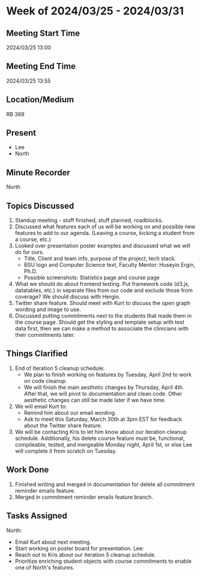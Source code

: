 # Week of 2024/03/25 - 2024/03/31

## Meeting Start Time
2024/03/25 13:00

## Meeting End Time
2024/03/25 13:55

## Location/Medium
RB 369

## Present
- Lee
- North

## Minute Recorder
North

## Topics Discussed
1. Standup meeting - stuff finished, stuff planned, roadblocks.
2. Discussed what features each of us will be working on and possible new features to add to our agenda. (Leaving a course, kicking a student from a course, etc.)
3. Looked over presentation poster examples and discussed what we will do for ours.
   - Title, Client and team info, purpose of the project, tech stack. 
   - BSU logo and Computer Science text, Faculty Mentor: Huseyin Ergin, Ph.D.
   - Possible screenshots: Statistics page and course page
4. What we should do about frontend testing. Put framework code (d3.js, datatables, etc.) in separate files from our code and exclude those from coverage? We should discuss with Hergin.
5. Twitter share feature. Should meet with Kurt to discuss the open graph wording and image to use. 
6. Discussed putting commitments next to the students that made them in the course page. Should get the styling and template setup with test data first, then we can make a method to associiate the clinicians with their commitments later.

## Things Clarified
1. End of Iteration 5 cleanup schedule:
   - We plan to finish working on features by Tuesday, April 2nd to work on code cleanup.
   - We will finish the main aesthetic changes by Thursday, April 4th. After that, we will pivot to documentation and clean code. Other aesthetic changes can still be made later if we have time.
2. We will email Kurt to:
    - Remind him about our email wording.
    - Ask to meet this Saturday, March 30th at 3pm EST for feedback about the Twitter share feature.
3. We will be contacting Kris to let him know about our iteration cleanup schedule. Additionally, his delete course feature must be, functional, compileable, tested, and mergeable Monday night, April 1st, or else Lee will complete it from scratch on Tuesday.

## Work Done
1. Finished writing and merged in documentation for delete all commitment reminder emails feature.
2. Merged in commitment reminder emails feature branch.

## Tasks Assigned
North: 
- Email Kurt about next meeting.
- Start working on poster board for presentation.
Lee: 
- Reach out to Kris about our iteration 5 cleanup schedule.
- Prioritize enriching student objects with course commitments to enable one of North's features.
